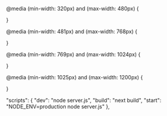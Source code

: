 @media (min-width: 320px) and (max-width: 480px) {

}

@media (min-width: 481px) and (max-width: 768px) {

}

@media (min-width: 769px) and (max-width: 1024px) {
  
}

@media (min-width: 1025px) and (max-width: 1200px) {

}


"scripts": {
    "dev": "node server.js",
    "build": "next build",
    "start": "NODE_ENV=production node server.js"
  },